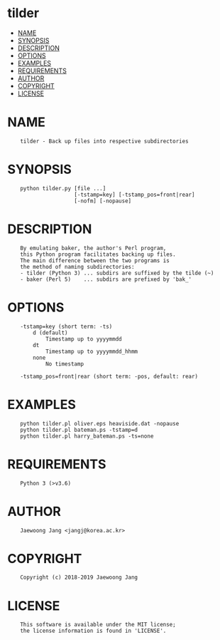 # tilder

<?xml version="1.0" ?>
<!DOCTYPE html PUBLIC "-//W3C//DTD XHTML 1.0 Strict//EN" "http://www.w3.org/TR/xhtml1/DTD/xhtml1-strict.dtd">
<html xmlns="http://www.w3.org/1999/xhtml">
<head>
<meta http-equiv="content-type" content="text/html; charset=utf-8" />
<link rev="made" href="mailto:" />
</head>

<body>



<ul id="index">
  <li><a href="#NAME">NAME</a></li>
  <li><a href="#SYNOPSIS">SYNOPSIS</a></li>
  <li><a href="#DESCRIPTION">DESCRIPTION</a></li>
  <li><a href="#OPTIONS">OPTIONS</a></li>
  <li><a href="#EXAMPLES">EXAMPLES</a></li>
  <li><a href="#REQUIREMENTS">REQUIREMENTS</a></li>
  <li><a href="#AUTHOR">AUTHOR</a></li>
  <li><a href="#COPYRIGHT">COPYRIGHT</a></li>
  <li><a href="#LICENSE">LICENSE</a></li>
</ul>

<h1 id="NAME">NAME</h1>

<pre><code>    tilder - Back up files into respective subdirectories</code></pre>

<h1 id="SYNOPSIS">SYNOPSIS</h1>

<pre><code>    python tilder.py [file ...]
                     [-tstamp=key] [-tstamp_pos=front|rear]
                     [-nofm] [-nopause]</code></pre>

<h1 id="DESCRIPTION">DESCRIPTION</h1>

<pre><code>    By emulating baker, the author&#39;s Perl program,
    this Python program facilitates backing up files.
    The main difference between the two programs is
    the method of naming subdirectories:
    - tilder (Python 3) ... subdirs are suffixed by the tilde (~)
    - baker (Perl 5)    ... subdirs are prefixed by &#39;bak_&#39;</code></pre>

<h1 id="OPTIONS">OPTIONS</h1>

<pre><code>    -tstamp=key (short term: -ts)
        d (default)
            Timestamp up to yyyymmdd
        dt
            Timestamp up to yyyymmdd_hhmm
        none
            No timestamp

    -tstamp_pos=front|rear (short term: -pos, default: rear)</code></pre>

<h1 id="EXAMPLES">EXAMPLES</h1>

<pre><code>    python tilder.pl oliver.eps heaviside.dat -nopause
    python tilder.pl bateman.ps -tstamp=d
    python tilder.pl harry_bateman.ps -ts=none</code></pre>

<h1 id="REQUIREMENTS">REQUIREMENTS</h1>

<pre><code>    Python 3 (&gt;v3.6)</code></pre>

<h1 id="AUTHOR">AUTHOR</h1>

<pre><code>    Jaewoong Jang &lt;jangj@korea.ac.kr&gt;</code></pre>

<h1 id="COPYRIGHT">COPYRIGHT</h1>

<pre><code>    Copyright (c) 2018-2019 Jaewoong Jang</code></pre>

<h1 id="LICENSE">LICENSE</h1>

<pre><code>    This software is available under the MIT license;
    the license information is found in &#39;LICENSE&#39;.</code></pre>


</body>

</html>
